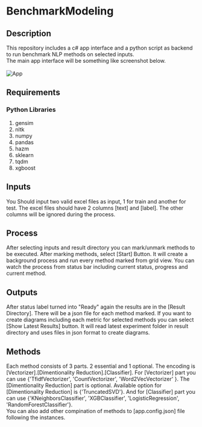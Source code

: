 # BenchmarkModeling
## Description
This repository includes a c# app interface and a python script as backend to run benchmark NLP methods on selected inputs.
<br/>
The main app interface will be something like screenshot below.
<br/>
<br/>
![App](https://user-images.githubusercontent.com/11568577/126014817-0dba08d7-9b88-432c-b4f9-2a07fb433233.PNG)

## Requirements
### Python Libraries
1. gensim
2. nltk
3. numpy
4. pandas
5. hazm
6. sklearn
7. tqdm
8. xgboost

## Inputs
You Should input two valid excel files as input, 1 for train and another for test. The excel files should have 2 columns [text] and [label]. The other columns will be ignored during the process.

## Process
After selecting inputs and result directory you can mark/unmark methods to be executed. After marking methods, select [Start] Button. It will create a background process and run every method marked from grid view. You can watch the process from status bar including current status, progress and current method.

## Outputs
After status label turned into "Ready" again the results are in the [Result Directory]. There will be a json file for each method marked. If you want to create diagrams including each metric for selected methods you can select [Show Latest Results] button. It will read latest experiment folder in result directory and uses files in json format to create diagrams.

## Methods
Each method consists of 3 parts. 2 essential and 1 optional. The encoding is [Vectorizer].[Dimentionality Reduction].[Classifier]. For [Vectorizer] part you can use {'TfidfVectorizer', 'CountVectorizer', 'Word2VecVectorizer' }. The [Dimentionality Reduction] part is optional. Available option for [Dimentionality Reduction] is {'TruncatedSVD'}. And for [Classifier] part you can use {'KNeighborsClassifier', 'XGBClassifier', 'LogisticRegression', 'RandomForestClassifier'}. 
<br/>You can also add other compination of methods to [app.config.json] file following the instances.
